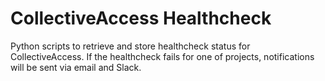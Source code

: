 # CollectiveAccess Healthcheck

Python scripts to retrieve and store healthcheck status for CollectiveAccess. If the healthcheck fails for one of projects, notifications will be sent via email and Slack.

